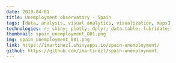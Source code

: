 ```yaml
---
date: 2019-04-01
title: Unemployment observatory - Spain
tags: [data, analysis, visual analytics, visualization, maps]
technologies: r; shiny; plotly; dplyr; data.table; lubridate;
thumbnail: spain_unemployment_001.png
img: spain_unemployment_001.png
link: https://imartinezl.shinyapps.io/spain-unemployment/
github: https://github.com/imartinezl/spain-unemployment
---
```

